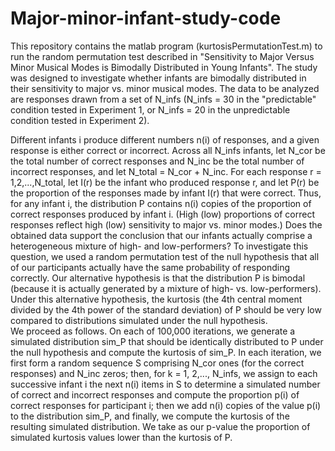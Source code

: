 # Major-minor-infant-study-code
This repository contains the matlab program (kurtosisPermutationTest.m) to run the random permutation test described in "Sensitivity to Major Versus Minor Musical Modes is Bimodally Distributed in Young Infants".  The study was designed to investigate whether infants are bimodally distributed in their sensitivity to major vs. minor musical modes.  The data to be analyzed are responses drawn from a set of N_infs (N_infs = 30 in the "predictable" condition tested in Experiment 1, or N_infs = 20 in the unpredictable condition tested in Experiment 2).  

Different infants i produce different numbers n(i) of responses, and a given response is either correct or incorrect. Across all N_infs infants, let N_cor be the total number of correct responses and N_inc be the total number of incorrect responses, and let N_total = N_cor + N_inc. For each response r = 1,2,...,N_total, let I(r) be the infant who produced response r, and let P(r) be the proportion of the responses made by infant I(r) that were correct.  Thus, for any infant i, the distribution P contains n(i) copies of the proportion of correct responses produced by infant i. (High (low) proportions of correct responses reflect high (low) sensitivity to major vs. minor modes.)  Does the obtained data support the conclusion that our infants actually comprise a heterogeneous mixture of high- and low-performers?
	To investigate this question, we used a random permutation test of the null hypothesis that all of our participants actually have the same probability of responding correctly. Our alternative hypothesis is that the distribution P is bimodal (because it is actually generated by a mixture of high- vs. low-performers). Under this alternative hypothesis, the kurtosis (the 4th central moment divided by the 4th power of the standard deviation) of P should be very low compared to distributions simulated under the null hypothesis.  
	We proceed as follows. On each of 100,000 iterations, we generate a simulated distribution sim_P that should be identically distributed to P under the null hypothesis and compute the kurtosis of sim_P. In each iteration, we first form a random sequence S comprising N_cor ones (for the correct responses) and N_inc zeros; then, for k = 1, 2,..., N_infs, we assign to each successive infant i the next n(i) items in S to determine a simulated number of correct and incorrect responses and compute the proportion p(i) of correct responses for participant i; then we add n(i) copies of the value p(i) to the distribution sim_P, and finally, we compute the kurtosis of the resulting simulated distribution. We take as our p-value the proportion of simulated kurtosis values lower than the kurtosis of P. 

